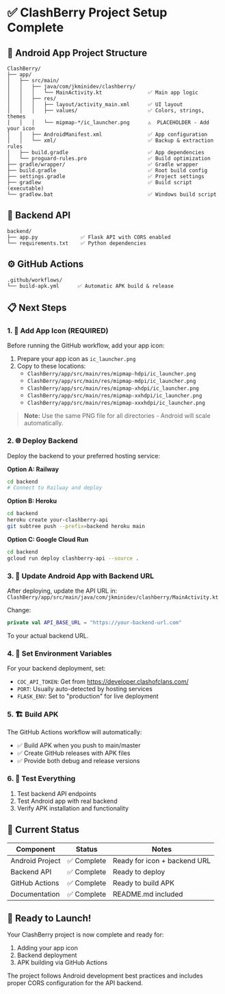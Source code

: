 # ✅ ClashBerry Project Setup Complete

## 📱 Android App Project Structure
```
ClashBerry/
├── app/
│   ├── src/main/
│   │   ├── java/com/jkminidev/clashberry/
│   │   │   └── MainActivity.kt               ✅ Main app logic
│   │   ├── res/
│   │   │   ├── layout/activity_main.xml      ✅ UI layout
│   │   │   ├── values/                       ✅ Colors, strings, themes
│   │   │   └── mipmap-*/ic_launcher.png      ⚠️  PLACEHOLDER - Add your icon
│   │   ├── AndroidManifest.xml               ✅ App configuration
│   │   └── xml/                              ✅ Backup & extraction rules
│   ├── build.gradle                          ✅ App dependencies
│   └── proguard-rules.pro                    ✅ Build optimization
├── gradle/wrapper/                           ✅ Gradle wrapper
├── build.gradle                              ✅ Root build config
├── settings.gradle                           ✅ Project settings
├── gradlew                                   ✅ Build script (executable)
└── gradlew.bat                               ✅ Windows build script
```

## 🚀 Backend API
```
backend/
├── app.py              ✅ Flask API with CORS enabled
└── requirements.txt    ✅ Python dependencies
```

## ⚙️ GitHub Actions
```
.github/workflows/
└── build-apk.yml      ✅ Automatic APK build & release
```

## 📋 Next Steps

### 1. 🎨 Add App Icon (REQUIRED)
Before running the GitHub workflow, add your app icon:

1. Prepare your app icon as `ic_launcher.png`
2. Copy to these locations:
   - `ClashBerry/app/src/main/res/mipmap-hdpi/ic_launcher.png`
   - `ClashBerry/app/src/main/res/mipmap-mdpi/ic_launcher.png`
   - `ClashBerry/app/src/main/res/mipmap-xhdpi/ic_launcher.png`
   - `ClashBerry/app/src/main/res/mipmap-xxhdpi/ic_launcher.png`
   - `ClashBerry/app/src/main/res/mipmap-xxxhdpi/ic_launcher.png`

> **Note:** Use the same PNG file for all directories - Android will scale automatically.

### 2. 🌐 Deploy Backend
Deploy the backend to your preferred hosting service:

**Option A: Railway**
```bash
cd backend
# Connect to Railway and deploy
```

**Option B: Heroku**
```bash
cd backend
heroku create your-clashberry-api
git subtree push --prefix=backend heroku main
```

**Option C: Google Cloud Run**
```bash
cd backend
gcloud run deploy clashberry-api --source .
```

### 3. 🔗 Update Android App with Backend URL
After deploying, update the API URL in:
`ClashBerry/app/src/main/java/com/jkminidev/clashberry/MainActivity.kt`

Change:
```kotlin
private val API_BASE_URL = "https://your-backend-url.com"
```

To your actual backend URL.

### 4. 🔑 Set Environment Variables
For your backend deployment, set:
- `COC_API_TOKEN`: Get from https://developer.clashofclans.com/
- `PORT`: Usually auto-detected by hosting services
- `FLASK_ENV`: Set to "production" for live deployment

### 5. 🏗️ Build APK
The GitHub Actions workflow will automatically:
- ✅ Build APK when you push to main/master
- ✅ Create GitHub releases with APK files
- ✅ Provide both debug and release versions

### 6. 🧪 Test Everything
1. Test backend API endpoints
2. Test Android app with real backend
3. Verify APK installation and functionality

## 🎯 Current Status

| Component | Status | Notes |
|-----------|--------|-------|
| Android Project | ✅ Complete | Ready for icon + backend URL |
| Backend API | ✅ Complete | Ready to deploy |
| GitHub Actions | ✅ Complete | Ready to build APK |
| Documentation | ✅ Complete | README.md included |

## 🚀 Ready to Launch!

Your ClashBerry project is now complete and ready for:
1. Adding your app icon
2. Backend deployment
3. APK building via GitHub Actions

The project follows Android development best practices and includes proper CORS configuration for the API backend.